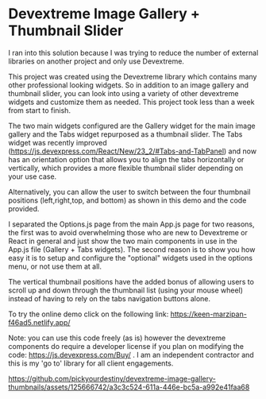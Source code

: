 # Devextreme Image Gallery + Thumbnail Slider

I ran into this solution because I was trying to reduce the number of external libraries on another project and only use Devextreme.

This project was created using the Devextreme library which contains many other professional looking widgets. So in addition to an image gallery and thumbnail slider, you can look into using a variety of other devextreme widgets and customize them as needed. This project took less than a week from start to finish.

The two main widgets configured are the Gallery widget for the main image gallery and the Tabs widget repurposed as a thumbnail slider. The Tabs widget was recently improved (https://js.devexpress.com/React/New/23_2/#Tabs-and-TabPanel) and now has an orientation option that allows you to align the tabs horizontally or vertically, which provides a more flexible thumbnail slider depending on your use case.

Alternatively, you can allow the user to switch between the four thumbnail positions (left,right,top, and bottom) as shown in this demo and the code provided.

I separated the Options.js page from the main App.js page for two reasons, the first was to avoid overwhelming those who are new to Devextreme or React in general and just show the two main components in use in the App.js file (Gallery + Tabs widgets). The second reason is to show you how easy it is to setup and configure the "optional" widgets used in the options menu, or not use them at all.

The vertical thumbnail positions have the added bonus of allowing users to scroll up and down through the thumbnail list (using your mouse wheel) instead of having to rely on the tabs navigation buttons alone.

To try the online demo click on the following link: https://keen-marzipan-f46ad5.netlify.app/

Note: you can use this code freely (as is) however the devextreme components do require a developer license if you plan on modifying the code:
https://js.devexpress.com/Buy/ . I am an independent contractor and this is my 'go to' library for all client engagements.

https://github.com/pickyourdestiny/devextreme-image-gallery-thumbnails/assets/125666742/a3c3c524-611a-446e-bc5a-a992e41faa68
